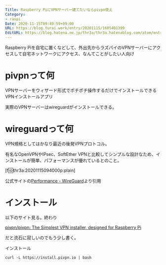```yaml
---
Title: Raspberry PiにVPNサーバー建てたいならpivpn使え
Category:
- raspi
Date: 2020-11-15T09:49:59+09:00
URL: https://blog.turai.work/entry/20201115/1605401399
EditURL: https://blog.hatena.ne.jp/thr3a/thr3a.hatenablog.com/atom/entry/26006613652863314
---
```


Raspberry Piを自宅に置くなどして、外出先からラズパイのVPNサーバーにアクセスして自宅ネットワークにアクセス、なんてことがしたい人向け

# pivpnって何

VPNサーバーをウィザード形式でポチポチ操作するだけでインストールできるVPNインストールアプリ

実際のVPNサーバーはwireguardがインストールできる。

# wireguardって何

VPN規格としてはかなり最近の後発VPNプロトコル。

有名なOpenVPNやIPsec、SoftEther VPNと比較してシンプルな設計なため、インストールが簡単、パフォーマンスが優れているとのこと。

[f:id:thr3a:20201115094000p:plain]

公式サイトの[Performance - WireGuard](https://www.wireguard.com/performance/)より引用

# インストール

以下のサイト見る。終わり

[pivpn/pivpn: The Simplest VPN installer, designed for Raspberry Pi](https://github.com/pivpn/pivpn)

だと流石に寂しいのでもう少し書く。

インストール

```
curl -L https://install.pivpn.io | bash
```
